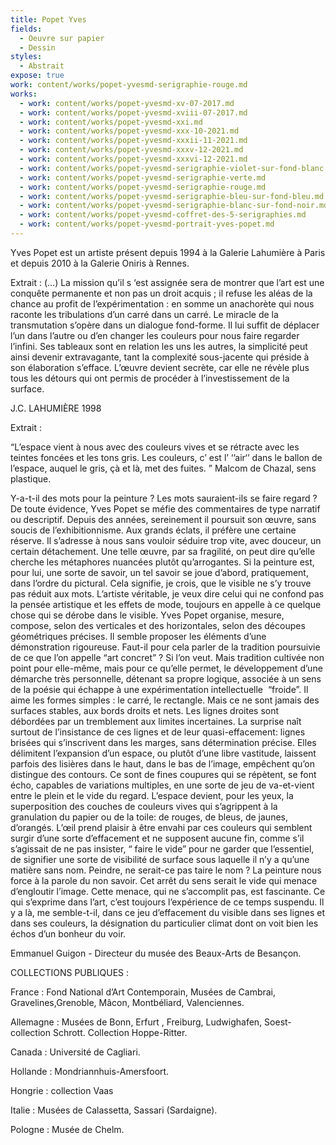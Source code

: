 ```yaml
---
title: Popet Yves
fields:
  - Oeuvre sur papier
  - Dessin
styles:
  - Abstrait
expose: true
work: content/works/popet-yvesmd-serigraphie-rouge.md
works:
  - work: content/works/popet-yvesmd-xv-07-2017.md
  - work: content/works/popet-yvesmd-xviii-07-2017.md
  - work: content/works/popet-yvesmd-xxi.md
  - work: content/works/popet-yvesmd-xxx-10-2021.md
  - work: content/works/popet-yvesmd-xxxii-11-2021.md
  - work: content/works/popet-yvesmd-xxxv-12-2021.md
  - work: content/works/popet-yvesmd-xxxvi-12-2021.md
  - work: content/works/popet-yvesmd-serigraphie-violet-sur-fond-blanc.md
  - work: content/works/popet-yvesmd-serigraphie-verte.md
  - work: content/works/popet-yvesmd-serigraphie-rouge.md
  - work: content/works/popet-yvesmd-serigraphie-bleu-sur-fond-bleu.md
  - work: content/works/popet-yvesmd-serigraphie-blanc-sur-fond-noir.md
  - work: content/works/popet-yvesmd-coffret-des-5-serigraphies.md
  - work: content/works/popet-yvesmd-portrait-yves-popet.md
---
```


Yves Popet est un artiste présent depuis 1994 à la Galerie Lahumière à Paris et depuis 2010 à la Galerie Oniris à Rennes.

Extrait :
(…) La mission qu’il s ‘est assignée sera de montrer que l’art est une conquête permanente et non pas un droit acquis ; il refuse les aléas de la chance au profit de l’expérimentation : en somme un anachorète qui nous raconte
les tribulations d’un carré dans un carré. Le miracle de la transmutation s’opère dans un dialogue fond-forme. Il
lui suffit de déplacer l’un dans l’autre ou d’en changer les couleurs pour nous faire regarder l’infini. Ses tableaux sont en relation les uns les autres, la simplicité peut ainsi devenir extravagante, tant la complexité sous-jacente qui
préside à son élaboration s’efface. L’œuvre devient secrète, car elle ne révèle plus tous les détours qui ont permis de procéder à l’investissement de la surface.

J.C. LAHUMIÈRE 1998

Extrait :

“L’espace vient à nous avec des couleurs vives et se rétracte avec les teintes foncées et les tons gris. Les couleurs, c’ est l’ ‘’air‘’ dans le ballon de l’espace, auquel le gris, çà et là, met des fuites. ” Malcom de Chazal, sens plastique.

Y-a-t-il des mots pour la peinture ? Les mots sauraient-ils se faire regard ? De toute évidence, Yves Popet se méfie des commentaires de type narratif ou descriptif. Depuis des années, sereinement il poursuit son œuvre, sans soucis de l’exhibitionnisme. Aux grands éclats, il préfère une certaine réserve. Il s’adresse à nous sans vouloir séduire trop vite, avec douceur, un certain détachement. Une telle œuvre, par sa fragilité, on peut dire qu’elle cherche les métaphores nuancées plutôt qu’arrogantes. Si la peinture est, pour lui, une sorte de savoir, un tel savoir se joue d’abord, pratiquement, dans l’ordre du pictural. Cela signifie, je crois, que le visible ne s’y trouve pas réduit aux mots. L’artiste véritable, je veux dire celui qui ne confond pas la pensée artistique et les effets de mode, toujours en appelle à ce quelque chose qui se dérobe dans le visible. Yves Popet organise, mesure, compose, selon des verticales et des horizontales, selon des découpes géométriques précises. Il semble proposer les éléments d’une démonstration rigoureuse. Faut-il pour cela parler de la tradition poursuivie de ce que l’on appelle “art concret” ?
Si l’on veut. Mais tradition cultivée non point pour elle-même, mais pour ce qu’elle permet, le développement d’une démarche très personnelle, détenant sa propre logique, associée à un sens de la poésie qui échappe à une
expérimentation intellectuelle  “froide”. Il aime les formes simples : le carré, le rectangle. Mais ce ne sont
jamais des surfaces stables, aux bords droits et nets. Les lignes droites sont débordées par un tremblement aux limites incertaines. La surprise naît surtout de l’insistance de ces lignes et de leur quasi-effacement: lignes brisées qui s’inscrivent dans les marges, sans détermination précise. Elles délimitent l’expansion d’un espace, ou plutôt d’une libre vastitude, laissent parfois des lisières dans le haut, dans le bas de l’image, empêchent qu’on distingue des contours. Ce sont de fines coupures qui se répètent, se font écho, capables de variations multiples, en une sorte de jeu de va-et-vient entre le plein et le vide du regard. L’espace devient, pour les yeux, la superposition des couches de couleurs vives qui s’agrippent à la granulation du papier ou de la toile: de rouges, de bleus, de jaunes, d’orangés. L’œil prend plaisir à être envahi par ces couleurs qui semblent surgir d’une sorte d’effacement et ne supposent aucune fin, comme s’il s’agissait de ne pas insister, “ faire le vide” pour ne garder que l’essentiel, de signifier une sorte de visibilité de surface sous laquelle il n’y a qu’une matière sans nom. Peindre, ne serait-ce pas taire le nom ? La peinture nous force à la parole du non savoir. Cet arrêt du sens serait le vide qui menace d’engloutir l’image. Cette menace, qui ne s’accomplit pas, est fascinante. Ce qui s’exprime dans l’art, c’est toujours
l’expérience de ce temps suspendu. Il y a là, me semble-t-il, dans ce jeu d’effacement du visible dans ses lignes et dans ses couleurs, la désignation du particulier climat dont on voit bien les échos d’un bonheur du voir.

Emmanuel Guigon - Directeur du musée des Beaux-Arts de Besançon.

COLLECTIONS PUBLIQUES :

France : Fond National d’Art Contemporain, Musées de Cambrai, Gravelines,Grenoble, Mâcon, Montbéliard, Valenciennes.

Allemagne : Musées de Bonn, Erfurt , Freiburg, Ludwighafen, Soest-collection Schrott. Collection Hoppe-Ritter.

Canada : Université de Cagliari.

Hollande : Mondriannhuis-Amersfoort.

Hongrie : collection Vaas

Italie : Musées de Calassetta, Sassari (Sardaigne).

Pologne : Musée de Chelm.
